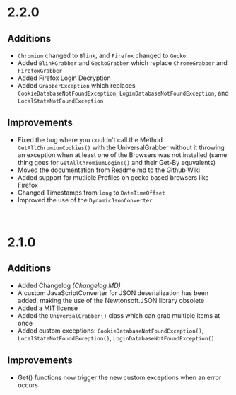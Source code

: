 # 2.2.0

## Additions

* `Chromium` changed to `Blink`, and `Firefox` changed to `Gecko`
* Added `BlinkGrabber` and `GeckoGrabber` which replace `ChromeGrabber` and `FirefoxGrabber`
* Added Firefox Login Decryption
* Added `GrabberException` which replaces `CookieDatabaseNotFoundException`, `LoginDatabaseNotFoundException`, and `LocalStateNotFoundException`

## Improvements

* Fixed the bug where you couldn't call the Method `GetAllChromiumCookies()` with the UniversalGrabber without it throwing an exception when at least one of the Browsers was not installed (same thing goes for `GetAllChromiumLogins()` and their Get-By equvalents)
* Moved the documentation from Readme.md to the Github Wiki
* Added support for mutliple Profiles on gecko based browsers like Firefox
* Changed Timestamps from `long` to `DateTimeOffset`
* Improved the use of the `DynamicJsonConverter`

</br>

# 2.1.0

## Additions

* Added Changelog _(Changelog.MD)_
* A custom JavaScriptConverter for JSON deserialization has been added, making the use of the Newtonsoft.JSON library obsolete
* Added a MIT license
* Added the `UniversalGrabber()` class which can grab multiple items at once
* Added custom exceptions: `CookieDatabaseNotFoundException()`, `LocalStateNotFoundException()`, `LoginDatabaseNotFoundException()`

## Improvements

* Get() functions now trigger the new custom exceptions when an error occurs
